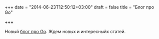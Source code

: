 +++
date = "2014-06-23T12:50:12+03:00"
draft = false
title = "Блог про Go"

+++

<p>Новый <a href="http://blog.unrolled.ca/">блог про Go</a>. Ждем новых и интересныйх статей.</p>

